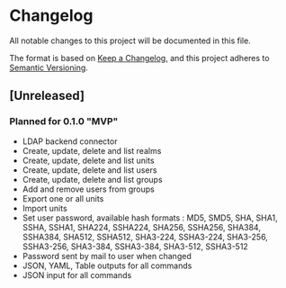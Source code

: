 # Changelog

All notable changes to this project will be documented in this file.

The format is based on [Keep a Changelog](https://keepachangelog.com/en/1.0.0/),
and this project adheres to [Semantic Versioning](https://semver.org/spec/v2.0.0.html).

## [Unreleased]

### Planned for 0.1.0 "MVP"

- LDAP backend connector
- Create, update, delete and list realms
- Create, update, delete and list units
- Create, update, delete and list users
- Create, update, delete and list groups
- Add and remove users from groups
- Export one or all units
- Import units
- Set user password, available hash formats : MD5, SMD5, SHA, SHA1, SSHA, SSHA1, SHA224, SSHA224, SHA256, SSHA256, SHA384, SSHA384, SHA512, SSHA512, SHA3-224, SSHA3-224, SHA3-256, SSHA3-256, SHA3-384, SSHA3-384, SHA3-512, SSHA3-512
- Password sent by mail to user when changed
- JSON, YAML, Table outputs for all commands
- JSON input for all commands
